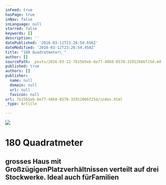 ```yaml
---
inFeed: true
hasPage: true
inNav: false
inLanguage: null
starred: false
keywords: []
description: ''
datePublished: '2016-03-12T23:26:58.656Z'
dateModified: '2016-03-12T23:26:54.458Z'
title: "180 Quadratmeter\_"
author: []
sourcePath: _posts/2016-03-12-7b15b5eb-8e77-48b8-8570-32912666f25d.md
published: true
authors: []
publisher:
  name: null
  domain: null
  url: null
  favicon: null
url: 7b15b5eb-8e77-48b8-8570-32912666f25d/index.html
_type: Article

---
```

![](https://the-grid-user-content.s3-us-west-2.amazonaws.com/aec232fc-0916-42dd-97e9-9638b5c76507.jpg)

# 180 Quadratmeter 

## grosses Haus mit GroßzügigenPlatzverhältnissen verteilt auf drei Stockwerke. Ideal auch fürFamilien